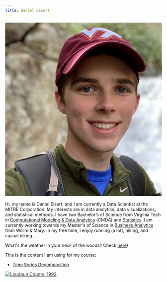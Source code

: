 ```yaml
---
title: Daniel Eisert
---
```


![My Picture](/images/Perisburg_Daniel.jpg)

Hi, my name is Daniel Eisert, and I am currently a Data Scientist at the MITRE Corporation. My interests are in data analytics, data visualizations, and statistical methods. I have two Bachelor’s of Science from Virginia Tech in [Computational Modeling & Data Analytics](https://www.ais.science.vt.edu/academics/cmda.html) (CMDA) and [Statistics](https://www.stat.vt.edu/). I am currently working towards my Master's of Science in [Business Analytics](https://online.mason.wm.edu/msba) from Willim & Mary. In my free time, I enjoy running (a lot), hiking, and casual biking.

What's the weather in your neck of the woods? Check [here](https://weather.com/)!

This is the content I am using for my course:

- [Time Series Decomposition](/timeseries/index.md)

[![Loudoun County, 1993](https://img.youtube.com/vi/PbPHk38p3Sg/0.jpg)](https://www.youtube.com/watch?v=PbPHk38p3Sg)
